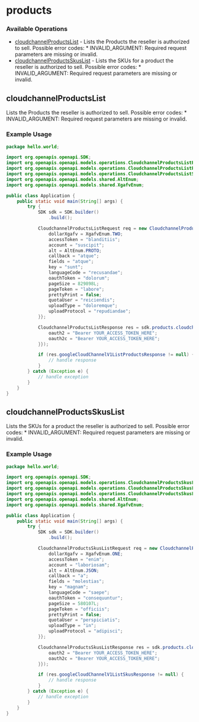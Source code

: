 # products

### Available Operations

* [cloudchannelProductsList](#cloudchannelproductslist) - Lists the Products the reseller is authorized to sell. Possible error codes: * INVALID_ARGUMENT: Required request parameters are missing or invalid.
* [cloudchannelProductsSkusList](#cloudchannelproductsskuslist) - Lists the SKUs for a product the reseller is authorized to sell. Possible error codes: * INVALID_ARGUMENT: Required request parameters are missing or invalid.

## cloudchannelProductsList

Lists the Products the reseller is authorized to sell. Possible error codes: * INVALID_ARGUMENT: Required request parameters are missing or invalid.

### Example Usage

```java
package hello.world;

import org.openapis.openapi.SDK;
import org.openapis.openapi.models.operations.CloudchannelProductsListRequest;
import org.openapis.openapi.models.operations.CloudchannelProductsListResponse;
import org.openapis.openapi.models.operations.CloudchannelProductsListSecurity;
import org.openapis.openapi.models.shared.AltEnum;
import org.openapis.openapi.models.shared.XgafvEnum;

public class Application {
    public static void main(String[] args) {
        try {
            SDK sdk = SDK.builder()
                .build();

            CloudchannelProductsListRequest req = new CloudchannelProductsListRequest() {{
                dollarXgafv = XgafvEnum.TWO;
                accessToken = "blanditiis";
                account = "suscipit";
                alt = AltEnum.PROTO;
                callback = "atque";
                fields = "atque";
                key = "sunt";
                languageCode = "recusandae";
                oauthToken = "dolorum";
                pageSize = 829898L;
                pageToken = "labore";
                prettyPrint = false;
                quotaUser = "reiciendis";
                uploadType = "doloremque";
                uploadProtocol = "repudiandae";
            }};            

            CloudchannelProductsListResponse res = sdk.products.cloudchannelProductsList(req, new CloudchannelProductsListSecurity("dicta", "accusantium") {{
                oauth2 = "Bearer YOUR_ACCESS_TOKEN_HERE";
                oauth2c = "Bearer YOUR_ACCESS_TOKEN_HERE";
            }});

            if (res.googleCloudChannelV1ListProductsResponse != null) {
                // handle response
            }
        } catch (Exception e) {
            // handle exception
        }
    }
}
```

## cloudchannelProductsSkusList

Lists the SKUs for a product the reseller is authorized to sell. Possible error codes: * INVALID_ARGUMENT: Required request parameters are missing or invalid.

### Example Usage

```java
package hello.world;

import org.openapis.openapi.SDK;
import org.openapis.openapi.models.operations.CloudchannelProductsSkusListRequest;
import org.openapis.openapi.models.operations.CloudchannelProductsSkusListResponse;
import org.openapis.openapi.models.operations.CloudchannelProductsSkusListSecurity;
import org.openapis.openapi.models.shared.AltEnum;
import org.openapis.openapi.models.shared.XgafvEnum;

public class Application {
    public static void main(String[] args) {
        try {
            SDK sdk = SDK.builder()
                .build();

            CloudchannelProductsSkusListRequest req = new CloudchannelProductsSkusListRequest("beatae") {{
                dollarXgafv = XgafvEnum.ONE;
                accessToken = "enim";
                account = "laboriosam";
                alt = AltEnum.JSON;
                callback = "a";
                fields = "molestias";
                key = "magnam";
                languageCode = "saepe";
                oauthToken = "consequuntur";
                pageSize = 580107L;
                pageToken = "officiis";
                prettyPrint = false;
                quotaUser = "perspiciatis";
                uploadType = "in";
                uploadProtocol = "adipisci";
            }};            

            CloudchannelProductsSkusListResponse res = sdk.products.cloudchannelProductsSkusList(req, new CloudchannelProductsSkusListSecurity("eveniet", "occaecati") {{
                oauth2 = "Bearer YOUR_ACCESS_TOKEN_HERE";
                oauth2c = "Bearer YOUR_ACCESS_TOKEN_HERE";
            }});

            if (res.googleCloudChannelV1ListSkusResponse != null) {
                // handle response
            }
        } catch (Exception e) {
            // handle exception
        }
    }
}
```

